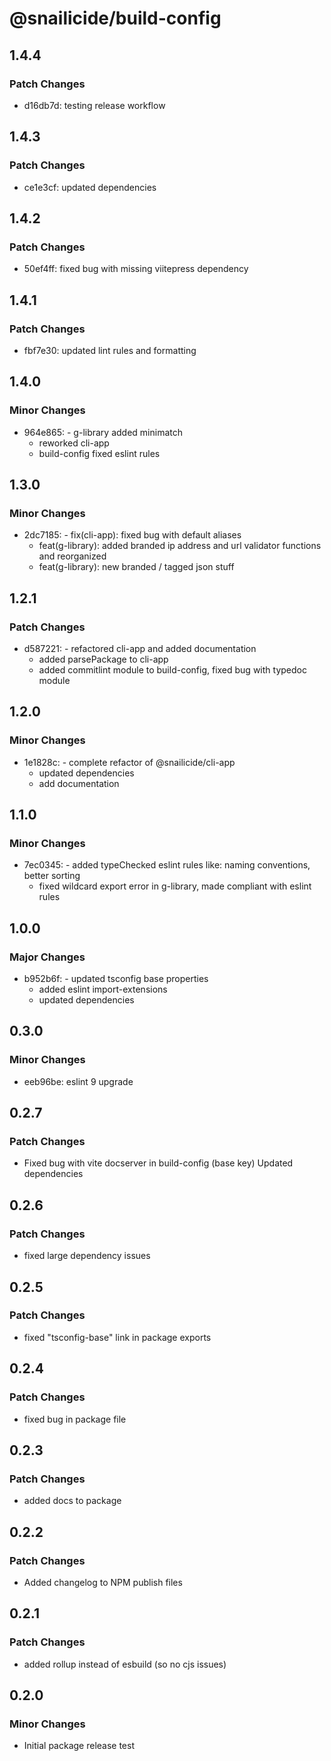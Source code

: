 # @snailicide/build-config

## 1.4.4

### Patch Changes

- d16db7d: testing release workflow

## 1.4.3

### Patch Changes

- ce1e3cf: updated dependencies

## 1.4.2

### Patch Changes

- 50ef4ff: fixed bug with missing viitepress dependency

## 1.4.1

### Patch Changes

- fbf7e30: updated lint rules and formatting

## 1.4.0

### Minor Changes

- 964e865: - g-library added minimatch
  - reworked cli-app
  - build-config fixed eslint rules

## 1.3.0

### Minor Changes

- 2dc7185: - fix(cli-app): fixed bug with default aliases
  - feat(g-library): added branded ip address and url validator functions and
    reorganized
  - feat(g-library): new branded / tagged json stuff

## 1.2.1

### Patch Changes

- d587221: - refactored cli-app and added documentation
  - added parsePackage to cli-app
  - added commitlint module to build-config, fixed bug with typedoc module

## 1.2.0

### Minor Changes

- 1e1828c: - complete refactor of @snailicide/cli-app
  - updated dependencies
  - add documentation

## 1.1.0

### Minor Changes

- 7ec0345: - added typeChecked eslint rules like: naming conventions, better
  sorting
  - fixed wildcard export error in g-library, made compliant with eslint rules

## 1.0.0

### Major Changes

- b952b6f: - updated tsconfig base properties
  - added eslint import-extensions
  - updated dependencies

## 0.3.0

### Minor Changes

- eeb96be: eslint 9 upgrade

## 0.2.7

### Patch Changes

- Fixed bug with vite docserver in build-config (base key) Updated dependencies

## 0.2.6

### Patch Changes

- fixed large dependency issues

## 0.2.5

### Patch Changes

- fixed "tsconfig-base" link in package exports

## 0.2.4

### Patch Changes

- fixed bug in package file

## 0.2.3

### Patch Changes

- added docs to package

## 0.2.2

### Patch Changes

- Added changelog to NPM publish files

## 0.2.1

### Patch Changes

- added rollup instead of esbuild (so no cjs issues)

## 0.2.0

### Minor Changes

- Initial package release test
